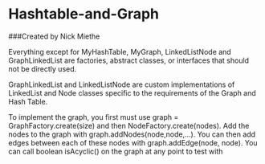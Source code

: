 # Hashtable-and-Graph
###Created by Nick Miethe

Everything except for MyHashTable, MyGraph, LinkedListNode and GraphLinkedList are factories, abstract classes, or interfaces that should not be directly used.

GraphLinkedList and LinkedListNode are custom implementations of LinkedList and Node classes specific to the requirements of the Graph and Hash Table.

To implement the graph, you first must use graph = GraphFactory.create(size) and then NodeFactory.create(nodes). Add the nodes to the graph with graph.addNodes(node,node,...). You can then add edges between each of these nodes with graph.addEdge(node, node). You can call boolean isAcyclic() on the graph at any point to test with
